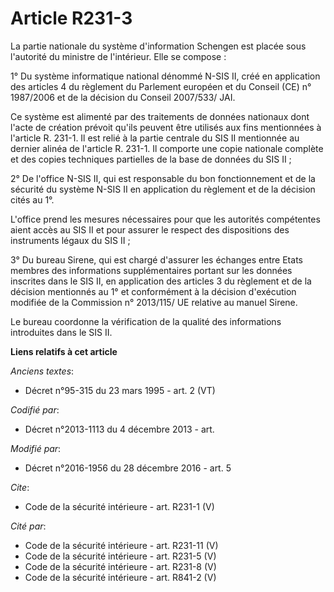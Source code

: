 # Article R231-3

La partie nationale du système d'information Schengen est placée sous l'autorité du ministre de l'intérieur. Elle se
compose : 

1° Du système informatique national dénommé N-SIS II, créé en application des articles 4 du règlement du Parlement européen
et du Conseil (CE) n° 1987/2006 et de la décision du Conseil 2007/533/ JAI. 

Ce système est alimenté par des traitements de données nationaux dont l'acte de création prévoit qu'ils peuvent être utilisés
aux fins mentionnées à l'article R. 231-1. Il est relié à la partie centrale du SIS II mentionnée au dernier alinéa de
l'article R. 231-1. Il comporte une copie nationale complète et des copies techniques partielles de la base de données du SIS
II ; 

2° De l'office N-SIS II, qui est responsable du bon fonctionnement et de la sécurité du système N-SIS II en application du
règlement et de la décision cités au 1°. 

L'office prend les mesures nécessaires pour que les autorités compétentes aient accès au SIS II et pour assurer le respect
des dispositions des instruments légaux du SIS II ; 

3° Du bureau Sirene, qui est chargé d'assurer les échanges entre Etats membres des informations supplémentaires portant sur
les données inscrites dans le SIS II, en application des articles 3 du règlement et de la décision mentionnés au 1° et
conformément à la décision d'exécution modifiée de la Commission n° 2013/115/ UE relative au manuel Sirene. 

Le bureau coordonne la vérification de la qualité des informations introduites dans le SIS II.

**Liens relatifs à cet article**

_Anciens textes_:

  - Décret n°95-315 du 23 mars 1995 - art. 2 (VT)

_Codifié par_:

  - Décret n°2013-1113 du 4 décembre 2013 - art.

_Modifié par_:

  - Décret n°2016-1956 du 28 décembre 2016 - art. 5

_Cite_:

  - Code de la sécurité intérieure - art. R231-1 (V)

_Cité par_:

  - Code de la sécurité intérieure - art. R231-11 (V)
  - Code de la sécurité intérieure - art. R231-5 (V)
  - Code de la sécurité intérieure - art. R231-8 (V)
  - Code de la sécurité intérieure - art. R841-2 (V)
